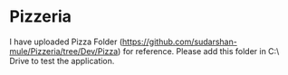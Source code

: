 # Pizzeria



I have uploaded Pizza Folder (https://github.com/sudarshan-mule/Pizzeria/tree/Dev/Pizza) for reference. 
Please add this folder in C:\ Drive to test the application.

